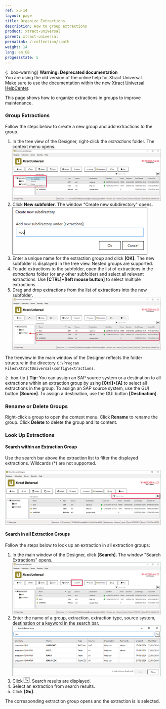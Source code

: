 ```yaml
---
ref: xu-14
layout: page
title: Organize Extractions
description: How to group extractions
product: xtract-universal
parent: xtract-universal
permalink: /:collection/:path
weight: 14
lang: en_GB
progessstate: 5
---
```


{: .box-warning}
**Warning: Deprecated documentation** <br>
You are using the old version of the online help for Xtract Universal.<br>
Make sure to use the documentation within the new [Xtract Universal HelpCenter](https://helpcenter.theobald-software.com/xtract-universal/documentation/introduction/).

This page shows how to organize extractions in groups to improve maintenance.

### Group Extractions

Follow the steps below to create a new group and add extractions to the group.

1. In the tree view of the Designer, right-click the *extractions* folder. The context menu opens.<br>
![main-window-treeview](/img/content/xu/main-window-treeview.png)
2. Click **New subfolder**. The window "Create new subdirectory" opens.<br>
![create-new-subdirectory](/img/content/xu/create-new-subdirectory.png)
3. Enter a unique name for the extraction group and click **[OK]**. The new subfolder is displayed in the tree view.
Nested groups are supported.
4. To add extractions to the subfolder, open the list of extractions in the *extractions* folder (or any other subfolder) and select all relevant extractions.
Use **[CTRL]+[left mouse button]** to select multiple extractions.
5. Drag and drop extractions from the list of extractions into the new subfolder. <br>
![main-window-treeview-move-extractions](/img/content/xu/main-window-treeview-move-extractions.png)

The treeview in the main window of the Designer reflects the folder structure in the directory `C:\Program Files\XtractUniversal\config\extractions`.


{: .box-tip }
**Tip:** You can assign an SAP source system or a destination to all extractions within an extraction group by using **[Ctrl]+[A]** to select all extractions in the group. 
To assign an SAP source system, use the GUI button **[Source]**. To assign a destination, use the GUI button **[Destination]**.   

### Rename or Delete Groups

Right-click a group to open the context menu. 
Click **Rename** to rename the group.
Click **Delete** to delete the group and its content.

### Look Up Extractions

#### Search within an Extraction Group

Use the search bar above the extraction list to filter the displayed extractions. Wildcards (*) are not supported.

![main-window-filter-extractions.png](/img/content/xu/main-window-filter-extractions.png)

#### Search in all Extraction Groups

Follow the steps below to look up an extraction in all extraction groups:

1. In the main window of the Designer, click **[Search]**. The window "Search Extractions" opens.<br>
![main-window-search](/img/content/xu/main-window-search.png)
2. Enter the name of a group, extraction, extraction type, source system, destination or a keyword in the search bar.<br>
![search-extractions](/img/content/xu/search-extractions.png)
3. Click ![magnifying-glass](/img/content/icons/magnifying-glass.png). Search results are displayed.
4. Select an extraction from search results.
5. Click **[Go]**. 

The corresponding extraction group opens and the extraction is is selected.
